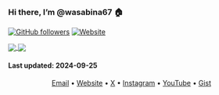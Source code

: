 ### Hi there, I’m @wasabina67 🏠

[![GitHub followers](https://img.shields.io/github/followers/wasabina67)](https://github.com/wasabina67?tab=followers)
[![Website](https://img.shields.io/website?url=https%3A%2F%2Fgravatar.com%2Fwasabina67&up_message=Gravatar&label=gravatar.com%2Fwasabina67&color=%232b3f6d)](https://gravatar.com/wasabina67)

<!--
[![Twitter badge](https://img.shields.io/twitter/follow/wasabina67?style=social)](https://x.com/wasabina67)
-->

<a href="https://github.com/anuraghazra/github-readme-stats">
  <img
    align="center"
    src="https://github-readme-stats.vercel.app/api?username=wasabina67&show_icons=true&count_private=true&theme=tokyonight&hide_title=true&disable_animations=true"
  />
</a>
<a href="https://github.com/anuraghazra/github-readme-stats">
  <img
    align="center"
    src="https://github-readme-stats.vercel.app/api/top-langs/?username=wasabina67&layout=compact&langs_count=6&disable_animations=true"
  />
</a>

#### **Last updated**: 2024-09-25

<div align="center">
  <a href="mailto:wasabina67@gmail.com">Email</a> •
  <a href="https://wasabina67.github.io/">Website</a> •
  <a href="https://x.com/wasabina67">X</a> •
  <a href="https://www.instagram.com/wasabina67">Instagram</a> •
  <a href="https://www.youtube.com/@wasabina67">YouTube</a> •
  <a href="https://gist.github.com/wasabina67">Gist</a>
</div>
